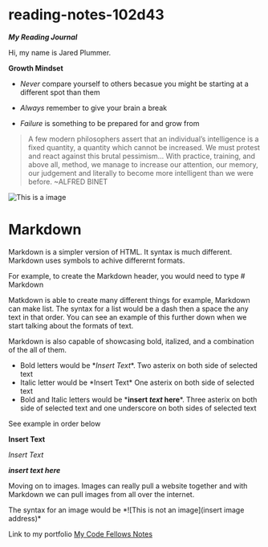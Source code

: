 # reading-notes-102d43
***My Reading Journal***

Hi, my name is Jared Plummer.

**Growth Mindset**

- *Never* compare yourself to others becasue you might be starting at a different spot than them 

- *Always* remember to give your brain a break 

- *Failure* is something to be prepared for and grow from 

>A few modern philosophers assert that an individual’s intelligence is a fixed 
quantity, a quantity which cannot be increased. We must protest and react 
against this brutal pessimism... With practice, training, and above all, 
method, we manage to increase our attention, our memory, our judgement 
and literally to become more intelligent than we were before. ~ALFRED BINET

![This is a image](https://media.makeameme.org/created/you-got-this-2d58ec8834.jpg)

# Markdown

Markdown is a simpler version of HTML. It syntax is much different. Markdown uses symbols to achive differernt formats.

For example, to create the Markdown header, you would need to type \# Markdown

Matkdown is able to create many different things for example, Markdown can make list. The syntax for a list would be a dash then a space the any text in that order.
You can see an example of this further down when we start talking about the formats of text. 

Markdown is also capable of showcasing bold, italized, and a combination of the all of them.

- Bold letters would be \**Insert Text**. Two asterix on both side of selected text
- Italic letter would be \*Insert Text* One asterix on both side of selected text
- Bold and Italic letters would be \***insert _text_ here***. Three asterix on both side of selected text and one underscore on both sides of selected text

See example in order below

**Insert Text**

*Insert Text*

***insert _text_ here***

Moving on to images. Images can really pull a website together and with Markdown we can pull images from all over the internet.

The syntax for an image would be \*![This is not an image](insert image address)\*



Link to my portfolio [My Code Fellows Notes](https://github.com/JaredPlummer5)

